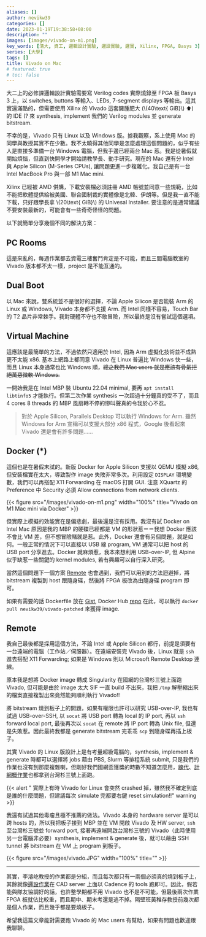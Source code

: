 ```yaml
---
aliases: []
author: nevikw39
categories: []
date: 2023-01-19T19:38:58+08:00
description: ""
images: [images/vivado-on-m1.png]
key_words: [清大, 資工, 邏輯設計實驗, 邏設實驗, 邏實, Xilinx, FPGA, Basys 3]
series: [大學]
tags: []
title: Vivado on Mac
# featured: true
# toc: false
---
```


大二上的必修課邏輯設計實驗需要寫 Verilog codes 實際燒錄至 FPGA 板 Basys 3 上，以 switches, buttons 等輸入、LEDs, 7-segment displays 等輸出。這其實還滿酷的，但需要使用 Xilinx 的 Vivado 這套臃腫肥大 (\\(40\text{ GiB}\\) :arrow_up:) 的 IDE (? 來 synthesis, implement 我們的 Verilog modules 並 generate bitstream.

不幸的是，Vivado 只有 Linux 以及 Windows 版。據我觀察，系上使用 Mac 的同學與教授其實不在少數。我不太曉得其他同學是怎麼處理這個問題的，似乎有些人是直接多準備一台 Windows 電腦，但我手邊已經兩台 Mac 惹。我是從暑假就開始煩惱，但直到快開學才開始請教學長、動手研究。現在的 Mac 還有分 Intel 與 Apple Silicon (M-Series CPUs), 讓問題更進一步複雜化。我自己是有一台 Intel MacBook Pro 與一部 M1 Mac mini.

Xilinx 已經被 AMD 併購，下載安裝檔必須註冊 AMD 帳號並同意一些規範，比如不能把軟體提供給被美國、聯合國制裁的實體像是北韓、伊朗等。但是我一直不能下載，只好跟學長拿 \\(20\text{ GiB}\\) 的 Univesal Installer. 要注意的是通常建議不要安裝最新的，可能會有一些奇奇怪怪的問題。

以下就簡單分享幾個不同的解決方案：

## PC Rooms

這是來亂的，每週作業都去資電三樓奮鬥肯定是不可能，而且三間電腦教室的 Vivado 版本都不太一樣，project 是不能互通的。

## Dual Boot

以 Mac 來說，雙系統並不是很好的選擇，不論 Apple Silicon 是否能裝 Arm 的 Linux 或 Windows, Vivado 本身都不支援 Arm. 而 Intel 同樣不容易，Touch Bar 的 T2 晶片非常棘手。我對硬體不守也不敢冒險，所以最終是沒有嘗試這個選項。

## Virtual Machine

這應該是最簡單的方法，不過依然只適用於 Intel, 因為 Arm 虛擬化技術並不成熟更不太能 x86. 基本上網路上都同意 Vivado 在 Linux 普遍比 Windows 快一些，而且 Linux 本身通常也比 Windows 順，~~總之我們 Mac users 就是應該有骨氣拒絕萬惡微軟 Windows.~~

一開始我是在 Intel MBP 裝 Ubuntu 22.04 minimal, 要再 `apt install libtinfo5` 才能執行。但第二次作業 synthesis 一次超過十分鐘真的受不了，而且 4 cores 8 threads 的 MBP 風扇轉不停的慘叫聲真的令我於心不忍。

> 對於 Apple Silicon, Parallels Desktop 可以執行 Windows for Arm. 雖然 Windows for Arm 宣稱可以支援大部分 x86 程式，Google 後看起來 Vivado 還是會有許多問題……

## Docker (*)

這個也是在暑假末試的。新版 Docker for Apple Silicon 支援以 QEMU 模擬 x86, 但安裝檔實在太大，導致製作 image 失敗非常多次。利用設定 `DISPLAY` 環境變數，我們可以再搭配 X11 Forwarding 在 macOS 打開 GUI. 注意 XQuartz 的 Preference 中 Security 必須 Allow connections from network clients.

{{< figure src="/images/vivado-on-m1.png" width="100%" title="Vivado on M1 Mac mini via Docker" >}}

但實際上模擬的效能實在是偏悲劇，最後還是沒有採用。我沒有試 Docker on Intel Mac 原因是我的 MBP 的硬碟已經都是 VM 的形狀惹＝＝我想 Docker 應該不會比 VM 差，但不想冒險賭就是惹。此外，Docker 還會有另個問題，就是如何。一般正常的情況下可以直接以 USB 線 program, VM 通常可以把 host 的 USB port 分享進去。Docker 就麻煩惹，我本來想利用 USB-over-IP, 但 Alpine 似乎缺惹一些關鍵的 kernel modules, 若有興趣可以自行深入研究。

當然這個問題下一個方案 [Remote](#remote) 也會遇到，我們可以用別的方法迴避掉，將 bitstream 複製到 host 跟隨身碟，然後將 FPGA 板改為由隨身碟 program 即可。

如果有需要的話 Dockerfile 放在 [Gist](https://gist.github.com/nevikw39/68f4567b48ba24fe3363d47b178b0417), Docker Hub [repo](https://hub.docker.com/r/nevikw39/vivado-patched) 在此，可以執行 `docker pull nevikw39/vivado-patched` 來獲得 image.

## Remote

我自己最後都是採用這個方法，不論 Intel 或 Apple Silicon 都行，前提是須要有一台遠端的電腦（工作站／伺服器）。在遠端安裝完 Vivado 後，Linux 就是 `ssh` 進去搭配 X11 Forwarding; 如果是 Windows 則以 Microsoft Remote Desktop 連線。

原本我是想將 Docker image 轉成 Singularity 在國網的台灣杉三號上面跑 Vivado, 但可能是由於 image 太大 SIF 一直 build 不出來，我把 `/tmp` 解壓縮出來的檔案直接複製出來竟然能夠順利執行 Vivado!!

將 bitstream 燒到板子上的問題，如果有權限也許可以研究 USB-over-IP, 我也有試過 USB-over-SSH, 以 `socat` 將 USB port 轉為 local 的 IP port, 再以 `ssh` forward local port, 最後再次以 `socat` 在 remote 將 IP port 轉為 Unix file, 但還是失敗惹。因此最終我都是 generate bitstream 完乖乖 `scp` 到隨身碟再插上板子。

其實 Vivado 的 Linux 版設計上是有考量超級電腦的，synthesis, implement & generate 時都可以選擇將 jobs 藉由 PBS, Slurm 等排程系統 submit, 只是我們的作業也沒有到那麼複雜喇，但剛好我們國網盃獲獎的時數不知道怎麼用，[線代](https://github.com/nevikw39/LinAlg)、[計網概作業](https://github.com/nevikw39/Intro2CompNetworks)也都拿到台灣杉三號上面跑。

{{< alert " 實際上有時 Vivado for Linux 會突然 crashed 掉，雖然我不確定到底是誰的什麼問題，但建議每次 simulate 完都要右鍵 reset simulation!!" warning >}}

我還有試過其他毒瘤且極不推薦的做法。Vivado 本身的 hardware server 是可以跨 hosts 的，所以我把板子接到 MBP 並在 VM 開啟 Vivado 及 HW server, `ssh` 至台灣杉三號並 forward port, 接著再遠端開啟台灣杉三號的 Vivado（此時使用另一台電腦非必要）synthesis, implement & generate 後，就可以藉由 SSH tunnel 將 bitstream 在 VM 上 program 到板子。 

{{< figure src="/images/vivado.JPG" width="100%" title="" >}}

---

其實，李濬屹教授的作業都是分組，而且每次都只有一兩個必須真的燒到板子上，其餘就像[邏設作業](https://github.com/nevikw39/LogicDesign)在 CAD server 上面以 Cadence 的 tools 跑即可。因此，假若能與隊友協調好的話，也許整學期都不用 Vivado 也不是不可能，但最後兩次作業 FPGA 板就佔比較重，而且期中、期末考還是逃不掉。隔壁班黃稚存教授前幾次都是個人作業，而且幾乎都是要燒板子。

希望我這篇文章能對需要跑 Vivado 的 Mac users 有幫助，如果有問題也歡迎跟我聊聊。

